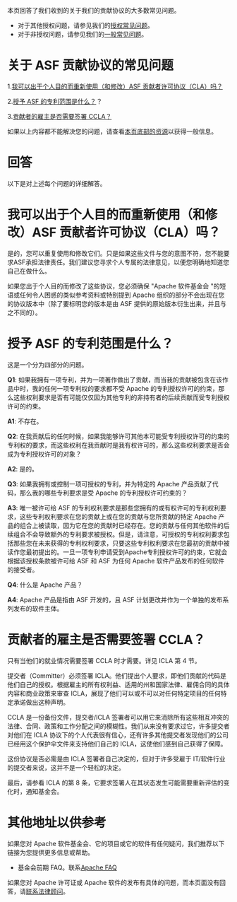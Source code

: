 本页回答了我们收到的关于我们的贡献协议的大多数常见问题。

* 对于其他授权问题，请参见我们的[授权常见问题]( https://www.apache.org/foundation/licensing.html)。
* 对于非授权问题，请参见我们的[一般常见问题]( https://www.apache.org/foundation/preFAQ.html)。

# 关于 ASF 贡献协议的常见问题
1.[我可以出于个人目的而重新使用（和修改）ASF 贡献者许可协议（CLA）吗？](我可以出于个人目的而重新使用和修改asf-贡献者许可协议cla吗)

2.[授予 ASF 的专利范围是什么？](#授予-asf-的专利范围是什么)？

3.[贡献者的雇主是否需要签署 CCLA？](贡献者的雇主是否需要签署-ccla)

如果以上内容都不能解决您的问题，请查看[本页底部的资源]( https://www.apache.org/licenses/cla-faq.html#resources)以获得一般信息。

# 回答
以下是对上述每个问题的详细解答。

# 我可以出于个人目的而重新使用（和修改）ASF 贡献者许可协议（CLA）吗？
是的，您可以重复使用和修改它们。只是如果这些文件与您的意图不符，您不能要求ASF承担法律责任。我们建议您寻求个人专属的法律意见，以便您明确地知道您自己在做什么。

如果您出于个人目的而修改了这些协议，您必须确保 "Apache 软件基金会 "的短语或任何令人困惑的类似参考资料或特别提到 Apache 组织的部分不会出现在您的协议版本中（除了要标明您的版本是由 ASF 提供的原始版本衍生出来，并且与之不同的）。

# 授予 ASF 的专利范围是什么？
这是一个分为四部分的问题。

**Q1**: 如果我拥有一项专利，并为一项著作做出了贡献，而当我的贡献被包含在该作品中时，我的任何一项专利权的要求都不受 Apache 的专利授权许可的约束，那么这些权利要求是否有可能仅仅因为其他专利的非持有者的后续贡献而受专利授权许可的约束。

**A1**: 不存在。

**Q2**: 在我贡献后的任何时候，如果我能够许可其他本可能受专利授权许可的约束的专利权的要求，而这些权利在我贡献时是我有权许可的，那么这些权利要求是否会成为专利授权许可的对象？

**A2**: 是的。

**Q3**: 如果我拥有或控制一项可授权的专利，并为特定的 Apache 产品贡献了代码，那么我的哪些专利要求是受 Apache 的专利授权许可约束的？

**A3**: 唯一被许可给 ASF 的专利权利要求是那些您拥有的或有权许可的专利权利要求，这些专利权利要求在您的贡献上或在您的贡献与您所贡献的特定 Apache 产品的组合上被读取，因为它在您的贡献时已经存在。您的贡献与任何其他软件的后续组合不会导致额外的专利要求被授权。但是，请注意，可授权的专利权利要求包括那些您在未来获得的专利权利要求，只要这些专利权利要求在您最初的贡献中被读作您最初提出的。一旦一项专利申请受到Apache专利授权许可的约束，它就会根据该授权条款被许可给 ASF 和 ASF 为任何 Apache 软件产品发布的任何软件的接受者。

**Q4**: 什么是 Apache 产品？

**A4**: Apache 产品是指由 ASF 开发的，且 ASF 计划更改并作为一个单独的发布系列发布的软件主体。

# 贡献者的雇主是否需要签署 CCLA？
只有当他们的就业情况需要签署 CCLA 时才需要。详见 ICLA 第 4 节。

提交者（Committer）必须签署 ICLA。他们提出个人要求，即他们贡献的代码是他们自己的授权。根据雇主的所有权利益、适用的州和国家法律、雇佣合同的具体内容和商业政策来审查 ICLA，展现了他们可以或不可以对任何特定项目的任何特定承诺做出这种声明。

CCLA 是一份备份文件，提交者/ICLA 签署者可以用它来消除所有这些相互冲突的法律、合同、政策和工作分配之间的模糊性。我们从来没有要求过它，许多提交者对他们在 ICLA 协议下的个人代表很有信心，还有许多其他提交者发现他们的公司已经用这个保护伞文件来支持他们自己的 ICLA，这使他们感到自己获得了保障。

这份协议是否必需是由 ICLA 签署者自己决定的，但对于许多受雇于 IT/软件行业的提交者来说，这并不是一个轻松的决定。

最后，请参看 ICLA 的第 8 条，它要求签署人在其状态发生可能需要重新评估的变化时，通知基金会。

# 其他地址以供参考
如果您对 Apache 软件基金会、它的项目或它的软件有任何疑问，我们推荐以下链接为您提供更多信息或帮助。

* 基金会前期 FAQ。联系[Apache FAQ](http://www.apache.org/foundation/preFAQ.html)

如果您对 Apache 许可证或 Apache 软件的发布有具体的问题，而本页面没有回答，请[联系法律顾问]( https://www.apache.org/legal/)。
